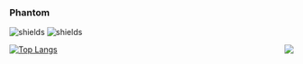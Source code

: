 ### Phantom

<!--
* 📝 Skills [ FRONT-END ] : 𝗛𝗧𝗠𝗟, 𝗖𝗦𝗦, 𝗝𝗮𝘃𝗮𝗦𝗰𝗿𝗶𝗽𝘁 **||** 𝗕𝗼𝗼𝘁𝘀𝘁𝗿𝗮𝗽. 
* 📝 Skills [ BACK-END ] : 𝗣𝗛𝗣, 𝗝𝗮𝘃𝗮 𝗘𝗘 **||** 𝗟𝗮𝗿𝗮𝘃𝗲𝗹 and 𝗞𝗼𝘁𝗹𝗶𝗻 𝗦𝗽𝗿𝗶𝗻𝗴 𝗕𝗼𝗼𝘁.
-->

![shields](https://img.shields.io/badge/Discord-PHantom%236955-%2372767D%20)
![shields](https://img.shields.io/badge/Greasy%20Fork-Git--Phantom-%23780000)

<img align="right" src="https://images.uncyc.org/pt/c/c7/Distraction_Dance.gif" />

[![Top Langs](https://github-readme-stats.vercel.app/api/top-langs/?username=Git-Phantom&)](https://github.com/Git-Phantom/)

